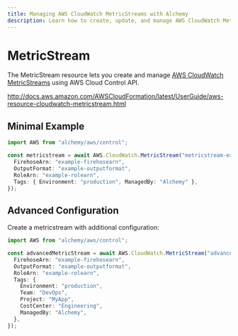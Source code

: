 ```yaml
---
title: Managing AWS CloudWatch MetricStreams with Alchemy
description: Learn how to create, update, and manage AWS CloudWatch MetricStreams using Alchemy Cloud Control.
---
```


# MetricStream

The MetricStream resource lets you create and manage [AWS CloudWatch MetricStreams](https://docs.aws.amazon.com/cloudwatch/latest/userguide/) using AWS Cloud Control API.

http://docs.aws.amazon.com/AWSCloudFormation/latest/UserGuide/aws-resource-cloudwatch-metricstream.html

## Minimal Example

```ts
import AWS from "alchemy/aws/control";

const metricstream = await AWS.CloudWatch.MetricStream("metricstream-example", {
  FirehoseArn: "example-firehosearn",
  OutputFormat: "example-outputformat",
  RoleArn: "example-rolearn",
  Tags: { Environment: "production", ManagedBy: "Alchemy" },
});
```

## Advanced Configuration

Create a metricstream with additional configuration:

```ts
import AWS from "alchemy/aws/control";

const advancedMetricStream = await AWS.CloudWatch.MetricStream("advanced-metricstream", {
  FirehoseArn: "example-firehosearn",
  OutputFormat: "example-outputformat",
  RoleArn: "example-rolearn",
  Tags: {
    Environment: "production",
    Team: "DevOps",
    Project: "MyApp",
    CostCenter: "Engineering",
    ManagedBy: "Alchemy",
  },
});
```


